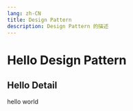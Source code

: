 ```yaml
---
lang: zh-CN
title: Design Pattern
description: Design Pattern 的描述
---
```


# Hello Design Pattern

## Hello Detail

hello world